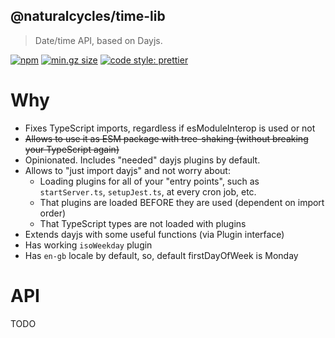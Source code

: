 ## @naturalcycles/time-lib

> Date/time API, based on Dayjs.

[![npm](https://img.shields.io/npm/v/@naturalcycles/time-lib/latest.svg)](https://www.npmjs.com/package/@naturalcycles/time-lib)
[![min.gz size](https://badgen.net/bundlephobia/minzip/@naturalcycles/time-lib)](https://bundlephobia.com/result?p=@naturalcycles/time-lib)
[![code style: prettier](https://img.shields.io/badge/code_style-prettier-ff69b4.svg?style=flat-square)](https://github.com/prettier/prettier)

# Why

- Fixes TypeScript imports, regardless if esModuleInterop is used or not
- ~~Allows to use it as ESM package with tree-shaking (without breaking your TypeScript again)~~
- Opinionated. Includes "needed" dayjs plugins by default.
- Allows to "just import dayjs" and not worry about:
  - Loading plugins for all of your "entry points", such as `startServer.ts`, `setupJest.ts`, at
    every cron job, etc.
  - That plugins are loaded BEFORE they are used (dependent on import order)
  - That TypeScript types are not loaded with plugins
- Extends dayjs with some useful functions (via Plugin interface)
- Has working `isoWeekday` plugin
- Has `en-gb` locale by default, so, default firstDayOfWeek is Monday

# API

TODO
